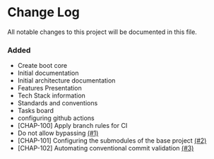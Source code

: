 # Change Log
All notable changes to this project will be documented in this file.

### Added
- Create boot core
- Initial documentation
- Initial architecture documentation
- Features Presentation
- Tech Stack information
- Standards and conventions
- Tasks board
- configuring github actions
- [CHAP-100] Apply branch rules for CI
- Do not allow bypassing [(#1)](https://github.com/ecr-developer/uber-challenge-email/pull/1)
- [CHAP-101] Configuring the submodules of the base project [(#2)](https://github.com/ecr-developer/uber-challenge-email/pull/2)
- [CHAP-102] Automating conventional commit validation [(#3)](https://github.com/ecr-developer/uber-challenge-email/pull/3)
